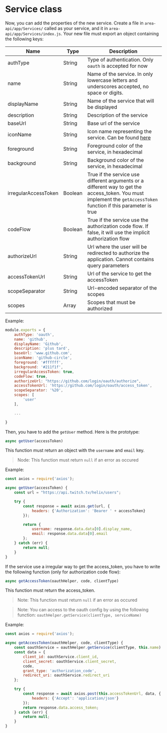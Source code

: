 # Service class

Now, you can add the properties of the new service.
Create a file in `area-api/app/Services/` called as your service, and it in `area-api/app/Services/index.js`.
Your new file must export an object containing the following keys:

Name | Type | Description
--- | --- | ---
authType | String | Type of authentication. Only `oauth` is accepted for now
name | String | Name of the service. In only lowercase letters and underscores accepted, no space or digits.
displayName | String | Name of the service that will be displayed
description | String | Description of the service
baseUrl | String | Base url of the service
iconName | String | Icon name representing the service. Can be found [here](https://materialdesignicons.com/)
foreground | String | Foreground color of the service, in hexadecimal
background | String | Background color of the service, in hexadecimal
irregularAccessToken | Boolean | True if the service use different arguments or a different way to get the access_token. You must implement the `getAccessToken` function if this parameter is true
codeFlow | Boolean | True if the service use the authorization code flow. If false, it will use the implicit authorization flow
authorizeUrl | String | Url where the user will be redirected to authorize the application. Cannot contains query parameters
accessTokenUrl | String | Url of the service to get the accessToken
scopeSeparator | String | Url-encoded separator of the scopes
scopes | Array | Scopes that must be authorized

Example:
```javascript
module.exports = {
    authType: 'oauth',
    name: 'github',
    displayName: 'Github',
    description: 'plus tard',
    baseUrl: 'www.github.com',
    iconName: 'github-circle',
    foreground: '#ffffff',
    background: '#211f1f',
    irregularAccessToken: true,
    codeFlow: true,
    authorizeUrl: "https://github.com/login/oauth/authorize",
    accessTokenUrl: 'https://github.com/login/oauth/access_token',
    scopeSeparator: '%20',
    scopes: [
        'user'
    ],

    ...

}
```

Then, you have to add the `getUser` method. Here is the prototype:
```javascript
async getUser(accessToken)
```

This function must return an object with the `username` and `email` key.

> Node: This function must return `null` if an error as occured

Example:

```javascript
const axios = require('axios');

async getUser(accessToken) {
    const url = "https://api.twitch.tv/helix/users";

    try {
        const response = await axios.get(url, {
            headers: {'Authorization': 'Bearer ' + accessToken}
        });

        return {
            username: response.data.data[0].display_name,
            email: response.data.data[0].email
        };
    } catch (err) {
        return null;
    }
}
```

If the service use a irregular way to get the access_token, you have to write the following function (only for authorization code flow):
```javascript
async getAccessToken(oauthHelper, code, clientType)
```

This function must return the access_token.

> Note: This function must return `null` if an error as occured

> Note: You can access to the oauth config by using the following function: `oauthHelper.getService(clientType, serviceName)`

Example:
```javascript
const axios = require('axios');

async getAccessToken(oauthHelper, code, clientType) {
    const oauthService = oauthHelper.getService(clientType, this.name)
    const data = {
        client_id: oauthService.client_id,
        client_secret: oauthService.client_secret,
        code,
        grant_type: 'authorization_code',
        redirect_uri: oauthService.redirect_uri
    };

    try {
        const response = await axios.post(this.accessTokenUrl, data, {
            headers: {'Accept': 'application/json'}
        });
        return response.data.access_token;
    } catch (err) {
        return null;
    }
}
```